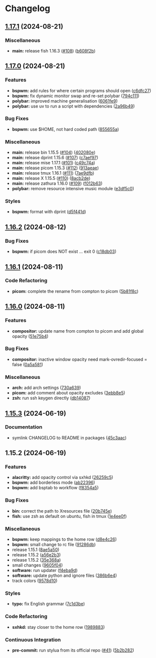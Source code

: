 # Changelog

## [1.17.1](https://github.com/engeir/stowfiles/compare/bspwm-v1.17.0...bspwm-v1.17.1) (2024-08-21)


### Miscellaneous

* **main:** release fish 1.16.3 ([#108](https://github.com/engeir/stowfiles/issues/108)) ([b608f2b](https://github.com/engeir/stowfiles/commit/b608f2b1682336443fad36a571b6358f571fffbc))

## [1.17.0](https://github.com/engeir/stowfiles/compare/bspwm-v1.16.2...bspwm-v1.17.0) (2024-08-21)


### Features

* **bspwm:** add rules for where certain programs should open ([c6dfc27](https://github.com/engeir/stowfiles/commit/c6dfc27d6a8db13d07ea58e0bb7e74974c5ccaf6))
* **bspwm:** fix dynamic monitor swap and re-set polybar ([794c111](https://github.com/engeir/stowfiles/commit/794c111a2dcebb6750c759e0433d8c63e753a79d))
* **polybar:** improved machine generalisation ([6061fe9](https://github.com/engeir/stowfiles/commit/6061fe9f73f271e2e9fea0e16e649d08f92a572b))
* **polybar:** use uv to run a script with dependencies ([2a96b49](https://github.com/engeir/stowfiles/commit/2a96b496ceb741bfafd0d34da886f78b8f7843f3))


### Bug Fixes

* **bspwm:** use $HOME, not hard coded path ([855655a](https://github.com/engeir/stowfiles/commit/855655a38ae77db1f19c0f356d94ef653e1dd0ad))


### Miscellaneous

* **main:** release bin 1.15.5 ([#104](https://github.com/engeir/stowfiles/issues/104)) ([402080e](https://github.com/engeir/stowfiles/commit/402080e75a7d67cc331643f06ee5fae8e109f603))
* **main:** release dprint 1.15.6 ([#107](https://github.com/engeir/stowfiles/issues/107)) ([c7aef97](https://github.com/engeir/stowfiles/commit/c7aef97e8d89050ffc4f204c4568dad35e143605))
* **main:** release mise 1.17.1 ([#101](https://github.com/engeir/stowfiles/issues/101)) ([c49c74a](https://github.com/engeir/stowfiles/commit/c49c74aaf922df1bd2822a14b399ed31ecdb70a1))
* **main:** release picom 1.15.3 ([#112](https://github.com/engeir/stowfiles/issues/112)) ([913aeae](https://github.com/engeir/stowfiles/commit/913aeaed2d48141469eadc647455672786b84e50))
* **main:** release tmux 1.16.1 ([#111](https://github.com/engeir/stowfiles/issues/111)) ([7ae9dfb](https://github.com/engeir/stowfiles/commit/7ae9dfbba446cf05d1379d79bb77b8712eed9d57))
* **main:** release X 1.15.5 ([#110](https://github.com/engeir/stowfiles/issues/110)) ([8acb2de](https://github.com/engeir/stowfiles/commit/8acb2dea2703d0c644dbc5cedde90d856bd70788))
* **main:** release zathura 1.16.0 ([#109](https://github.com/engeir/stowfiles/issues/109)) ([f012b63](https://github.com/engeir/stowfiles/commit/f012b63b5d9a080a6ff6f87f875049d8435ad863))
* **polybar:** remove resource intensive music module ([e3df5c0](https://github.com/engeir/stowfiles/commit/e3df5c0cb9a94eab715283339ffb410f7c58fe29))


### Styles

* **bspwm:** format with dprint ([d5f441d](https://github.com/engeir/stowfiles/commit/d5f441d383508b1ab8537e7c10d7470bc8ef9e52))

## [1.16.2](https://github.com/engeir/stowfiles/compare/bspwm-v1.16.1...bspwm-v1.16.2) (2024-08-12)


### Bug Fixes

* **bspwm:** if picom does NOT exist ... exit 0 ([c18db03](https://github.com/engeir/stowfiles/commit/c18db0354bb5061d1d401d6374e562daccfa117a))

## [1.16.1](https://github.com/engeir/stowfiles/compare/bspwm-v1.16.0...bspwm-v1.16.1) (2024-08-11)


### Code Refactoring

* **picom:** complete the rename from compton to picom ([5b81f8c](https://github.com/engeir/stowfiles/commit/5b81f8c9bb5b1c5a67ffbc178d07a7ca563b42d0))

## [1.16.0](https://github.com/engeir/stowfiles/compare/bspwm-v1.15.3...bspwm-v1.16.0) (2024-08-11)


### Features

* **compositor:** update name from compton to picom and add global opacity ([51e75b4](https://github.com/engeir/stowfiles/commit/51e75b498a81c24b1d2e2bdf5fbd074c53c541de))


### Bug Fixes

* **compositor:** inactive window opacity need mark-ovredir-focused = false ([0a5a581](https://github.com/engeir/stowfiles/commit/0a5a58150b2a5a98140b43a8e4671478c2092c98))


### Miscellaneous

* **arch:** add arch settings ([730a639](https://github.com/engeir/stowfiles/commit/730a639ab45e0c596a54a9128f1773058d8742d6))
* **picom:** add comment about opacity excludes ([3ebb8e5](https://github.com/engeir/stowfiles/commit/3ebb8e5b9f2a22f659a6fa000e87de10aa0f509b))
* **zsh:** run ssh keygen directly ([db14087](https://github.com/engeir/stowfiles/commit/db140877472330a659c6a05b5dda7ebf9b7cd9a3))

## [1.15.3](https://github.com/engeir/stowfiles/compare/bspwm-v1.15.2...bspwm-v1.15.3) (2024-06-19)


### Documentation

* symlink CHANGELOG to README in packages ([45c3aac](https://github.com/engeir/stowfiles/commit/45c3aacf6c1c60ed559a8c394b4f4873fe9e806d))

## 1.15.2 (2024-06-19)


### Features

* **alacritty:** add opacity control via sxhkd ([26259c5](https://github.com/engeir/stowfiles/commit/26259c53bce91ae84170b2ed49fb5ad97c8ca9ec))
* **bspwm:** add borderless mode ([ab22396](https://github.com/engeir/stowfiles/commit/ab22396abeb0caf0725b5fcbcd96fa0c443cc21e))
* **bspwm:** add bsptab to workflow ([f8354a5](https://github.com/engeir/stowfiles/commit/f8354a5df404f2e7c52b419262e482a731d06739))


### Bug Fixes

* **bin:** correct the path to Xresources file ([20b745e](https://github.com/engeir/stowfiles/commit/20b745e5b84448dfa2c713eeffe57933e49df39b))
* **fish:** use zsh as default on ubuntu, fish in tmux ([1e4ee0f](https://github.com/engeir/stowfiles/commit/1e4ee0fcff55fb2bf1804d290d61504d21d9f018))


### Miscellaneous

* **bspwm:** keep mappings to the home row ([d8e4c26](https://github.com/engeir/stowfiles/commit/d8e4c26637d83453027dead728a0159cba5bd012))
* **bspwm:** small change to rc file ([91286db](https://github.com/engeir/stowfiles/commit/91286dbc6d2388bbb4b97c30aeb734e01cd012db))
* release 1.15.1 ([8ae5a50](https://github.com/engeir/stowfiles/commit/8ae5a506399c8574fd780fa48e6df75e7bf92946))
* release 1.15.2 ([a56e2b3](https://github.com/engeir/stowfiles/commit/a56e2b3e1a6a859ad6b0b3953832b88fd87ecfcb))
* release 1.15.2 ([35e368a](https://github.com/engeir/stowfiles/commit/35e368a1bf125ca33b6acc36d32f86ed88ca87be))
* small changes ([9605f04](https://github.com/engeir/stowfiles/commit/9605f04e07b6e6d979295fa18c4bdb566bf6c918))
* **software:** run updater ([f4eba9d](https://github.com/engeir/stowfiles/commit/f4eba9d752480423c3c47c25492b84b5b82f4413))
* **software:** update python and ignore files ([386b6e4](https://github.com/engeir/stowfiles/commit/386b6e4d01225cf245ed86cf8be07f72c2e3668c))
* track colors ([9578d10](https://github.com/engeir/stowfiles/commit/9578d102f838a59573354ebb69ef1ebb09a00932))


### Styles

* **typo:** fix English grammar ([7c1d3be](https://github.com/engeir/stowfiles/commit/7c1d3be4b55fe51a3fb82a6f92f796c8a630a8ff))


### Code Refactoring

* **sxhkd:** stay closer to the home row ([1989883](https://github.com/engeir/stowfiles/commit/19898832793e75d9a17ea35eb155c28cb5a1e641))


### Continuous Integration

* **pre-commit:** run stylua from its official repo ([#41](https://github.com/engeir/stowfiles/issues/41)) ([5b2b282](https://github.com/engeir/stowfiles/commit/5b2b28261541a6976f312a9684294810a4d75520))
